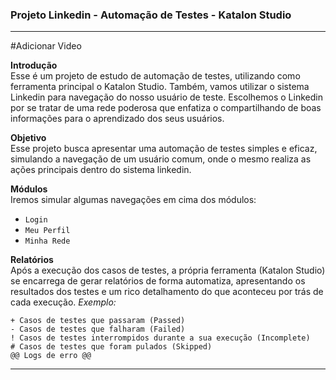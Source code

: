 <h3 class="code-line" data-line-start=0 data-line-end=1 ><a id="Projeto_Linkedin__Automao_de_Testes__Katalon_Studio_0"></a>Projeto Linkedin - Automação de Testes - Katalon Studio</h3>
<hr>
<p class="has-line-data" data-line-start="2" data-line-end="3">#Adicionar Video</p>
<p class="has-line-data" data-line-start="4" data-line-end="6"><strong>Introdução</strong><br>
Esse é um projeto de estudo de automação de testes, utilizando como ferramenta principal o Katalon Studio. Também, vamos utilizar o sistema Linkedin para navegação do nosso usuário de teste. Escolhemos o Linkedin por se tratar de uma rede poderosa que enfatiza o compartilhando de boas informações para o aprendizado dos seus usuários.</p>
<p class="has-line-data" data-line-start="7" data-line-end="9"><strong>Objetivo</strong><br>
Esse projeto busca apresentar uma automação de testes simples e eficaz, simulando a navegação de um usuário comum, onde o mesmo realiza as ações principais dentro do sistema linkedin.</p>
<p class="has-line-data" data-line-start="10" data-line-end="12"><strong>Módulos</strong><br>
Iremos simular algumas navegações em cima dos módulos:</p>
<ul>
<li class="has-line-data" data-line-start="12" data-line-end="13"><code>Login</code></li>
<li class="has-line-data" data-line-start="13" data-line-end="14"><code>Meu Perfil</code></li>
<li class="has-line-data" data-line-start="14" data-line-end="15"><code>Minha Rede</code></li>
</ul>
<p class="has-line-data" data-line-start="17" data-line-end="19"><strong>Relatórios</strong><br>
Após a execução dos casos de testes, a própria ferramenta (Katalon Studio) se encarrega de gerar relatórios de forma automatiza, apresentando os resultados dos testes e um rico detalhamento do que aconteceu por trás de cada execução. <em>Exemplo:</em></p>
<pre><code class="has-line-data" data-line-start="21" data-line-end="27" class="language-diff"><span class="hljs-addition">+ Casos de testes que passaram (Passed)</span>
<span class="hljs-deletion">- Casos de testes que falharam (Failed)</span>
<span class="hljs-change">! Casos de testes interrompidos durante a sua execução (Incomplete)</span>
# Casos de testes que foram pulados (Skipped)
@@ Logs de erro @@
</code></pre>
<hr>